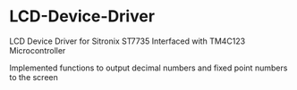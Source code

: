 # LCD-Device-Driver
LCD Device Driver for Sitronix ST7735 Interfaced with TM4C123 Microcontroller

Implemented functions to output decimal numbers and fixed point numbers to the screen
